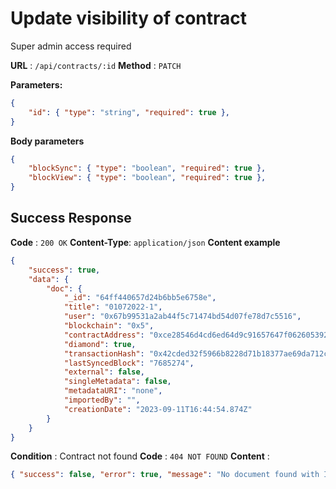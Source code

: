 # Update visibility of contract
Super admin access required

**URL** : `/api/contracts/:id`
**Method** : `PATCH`

**Parameters:**
```json
{
    "id": { "type": "string", "required": true },
}
```

**Body parameters**
```json
{
    "blockSync": { "type": "boolean", "required": true },
    "blockView": { "type": "boolean", "required": true },
}
```

## Success Response
**Code** : `200 OK`
**Content-Type**: `application/json`
**Content example**
```json
{
    "success": true,
    "data": {
        "doc": {
            "_id": "64ff440657d24b6bb5e6758e",
            "title": "01072022-1",
            "user": "0x67b99531a2ab44f5c71474bd54d07fe78d7c5516",
            "blockchain": "0x5",
            "contractAddress": "0xce28546d4cd6ed64d9c91657647f062605392f02",
            "diamond": true,
            "transactionHash": "0x42cded32f5966b8228d71b18377ae69da712cd265bdf268ca229fecc3455a221",
            "lastSyncedBlock": "7685274",
            "external": false,
            "singleMetadata": false,
            "metadataURI": "none",
            "importedBy": "",
            "creationDate": "2023-09-11T16:44:54.874Z"
        }
    }
}
```

**Condition** : Contract not found
**Code** : `404 NOT FOUND`
**Content** : 
```json
{ "success": false, "error": true, "message": "No document found with ID ${id}" }
```